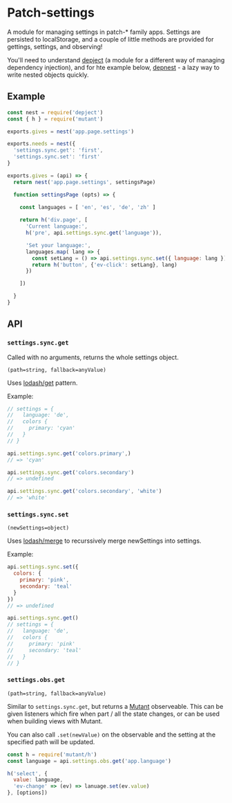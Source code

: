 # Patch-settings

A module for managing settings in patch-* family apps. Settings are persisted to localStorage, and a couple of little methods are provided for gettings, settings, and observing!

You'll need to understand [depject](https://github.com/depject/depject) (a module for a different way of managing dependency injection), and for hte example below, [depnest](https://github.com/depject/depnest) - a lazy way to write nested objects quickly.

## Example 

```js
const nest = require('depject')
const { h } = require('mutant')

exports.gives = nest('app.page.settings')

exports.needs = nest({
  'settings.sync.get': 'first',
  'settings.sync.set': 'first'
}

exports.gives = (api) => {
  return nest('app.page.settings', settingsPage)

  function settingsPage (opts) => {

    const languages = [ 'en', 'es', 'de', 'zh' ]
    
    return h('div.page', [
      'Current language:',
      h('pre', api.settings.sync.get('language')),

      'Set your language:',
      languages.map( lang => {
        const setLang = () => api.settings.sync.set({ language: lang })
        return h('button', {'ev-click': setLang}, lang)
      })

    ])

  }
}
```

## API

### `settings.sync.get`

Called with no arguments, returns the whole settings object.

`(path=string, fallback=anyValue)`

Uses [lodash/get](https://lodash.com/docs/4.17.4#get) pattern.

Example:
```js
// settings = {
//   language: 'de',
//   colors {
//     primary: 'cyan'
//   }
// }

api.settings.sync.get('colors.primary',)
// => 'cyan'

api.settings.sync.get('colors.secondary')
// => undefined

api.settings.sync.get('colors.secondary', 'white')
// => 'white'
```


### `settings.sync.set`

`(newSettings=object)`

Uses [lodash/merge](https://lodash.com/docs/4.17.4#get) to recurssively merge newSettings into settings.

Example:
```js
api.settings.sync.set({ 
  colors: {
    primary: 'pink',
    secondary: 'teal'
  }
})
// => undefined

api.settings.sync.get()
// settings = {
//   language: 'de',
//   colors {
//     primary: 'pink'
//     secondary: 'teal'
//   }
// }
```


### `settings.obs.get`

`(path=string, fallback=anyValue)`

Similar to `settings.sync.get`, but returns a [Mutant](https://github.com/mmckegg/mutant) observeable. This can be given listeners which fire when part / all the state changes, or can be used when building views with Mutant.

You can also call `.set(newValue)` on the observable and the setting at the specified path will be updated.

```js
const h = require('mutant/h')
const language = api.settings.obs.get('app.language')

h('select', {
  value: language,
  'ev-change' => (ev) => lanuage.set(ev.value)
}, [options])
```
